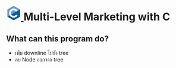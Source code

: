 <h1 align="left"> <a href="https://www.cprogramming.com/" target="_blank" rel="noreferrer"> <img src="https://raw.githubusercontent.com/devicons/devicon/master/icons/c/c-original.svg" alt="c" width="40" height="40"/> </a> Multi-Level Marketing with C </h2>
<h2>What can this program do?</h2>
<ul>
    <li>เพิ่ม downline ไปยัง tree</li>
    <li>ลบ Node ออกจาก tree</li>
</ul>